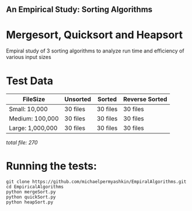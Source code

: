 ## An Empirical Study: Sorting Algorithms
# Mergesort, Quicksort and Heapsort

Empiral study of 3 sorting algorithms to analyze run time and efficiency of various input sizes

# Test Data
| FileSize        | Unsorted      | Sorted      | Reverse Sorted |
| ----------------| ------------- |-------------|----------------|
| Small: 10,000   |  30 files     |  30 files   |  30 files      |
| Medium: 100,000 |  30 files     |  30 files   |  30 files      |
| Large: 1,000,000|  30 files     |  30 files   |  30 files      |

*total file: 270*      

# Running the tests:
```
git clone https://github.com/michaelpermyashkin/EmpiralAlgorithms.git
cd EmpiricalAlgorithms
python mergeSort.py
python quickSort.py
python heapSort.py
```
